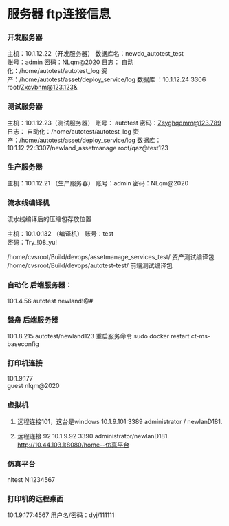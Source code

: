 # 服务器 ftp连接信息
### 开发服务器
主机：10.1.12.22（开发服务器）
数据库名：newdo_autotest_test   
账号：admin
密码：NLqm@2020
日志：
	自动化：/home/autotest/autotest_log
	资产：/home/autotest/asset/deploy_service/log
数据库 ：10.1.12.24 3306 root/Zxcvbnm@123.123&
    
### 测试服务器
主机：10.1.12.23（测试服务器）
账号： autotest
密码：Zsyghqdmm@123.789
日志：
	自动化：/home/autotest/autotest_log
	资产：/home/autotest/asset/deploy_service/log
数据库：10.1.12.22:3307/newland_assetmanage  root/qaz@test123

### 生产服务器
主机：10.1.12.21 （生产服务器）
账号：admin
密码：NLqm@2020

### 流水线编译机
流水线编译后的压缩包存放位置

主机：10.1.0.132  （编译机）
账号：test  
密码：Try_!08_yu!

/home/cvsroot/Build/devops/assetmanage_services_test/ 资产测试编译包
/home/cvsroot/Build/devops/autotest-test/ 前端测试编译包

### 自动化 后端服务器：
10.1.4.56
autotest
newland!@#

### 磐舟 后端服务器
10.1.8.215
autotest/newland123
重启服务命令
sudo docker restart ct-ms-baseconfig



### 打印机连接
10.1.9.177  
guest  nlqm@2020

### 虚拟机
1. 远程连接101，这台是windows
10.1.9.101:3389
administrator  /   newlanD181.

2. 远程连接 92 
10.1.9.92 3390
administrator/newlanD181.
http://10.44.103.1:8080/home--仿真平台

### 仿真平台
nltest Nl1234567

### 打印机的远程桌面 
10.1.9.177:4567
用户名/密码：dyj/111111

